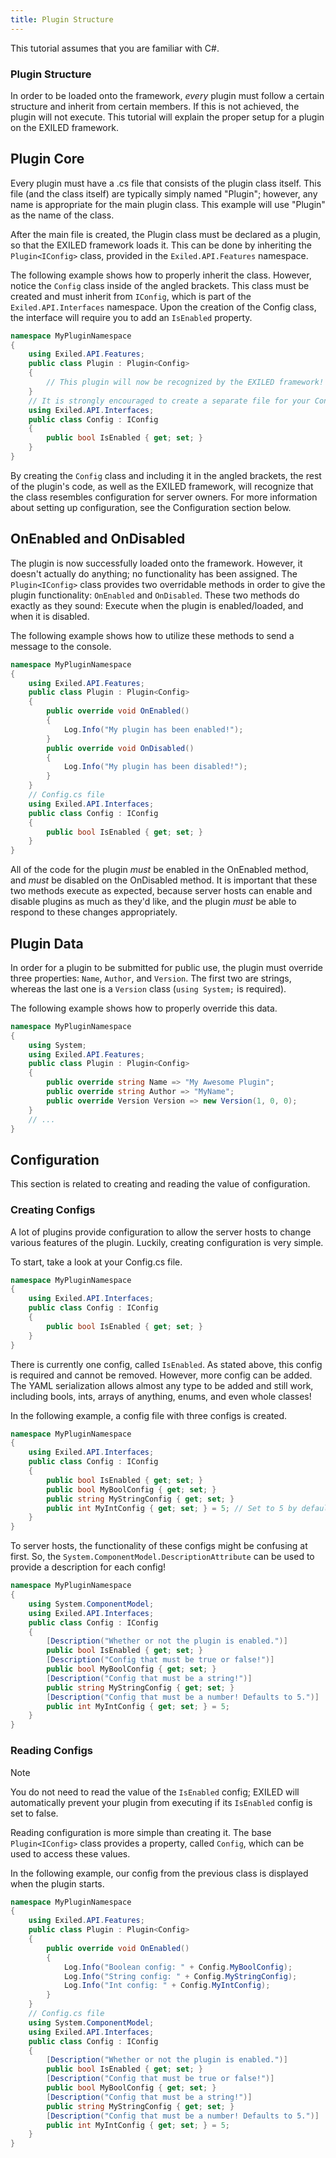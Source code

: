 ```yaml
---
title: Plugin Structure
---
```


This tutorial assumes that you are familiar with C#.

### Plugin Structure

In order to be loaded onto the framework, _every_ plugin must follow a certain structure and inherit from certain members. If this is not achieved, the plugin will not execute. This tutorial will explain the proper setup for a plugin on the EXILED framework.

## Plugin Core

Every plugin must have a .cs file that consists of the plugin class itself. This file (and the class itself) are typically simply named "Plugin"; however, any name is appropriate for the main plugin class. This example will use "Plugin" as the name of the class.

After the main file is created, the Plugin class must be declared as a plugin, so that the EXILED framework loads it. This can be done by inheriting the `Plugin<IConfig>` class, provided in the `Exiled.API.Features` namespace.

The following example shows how to properly inherit the class. However, notice the `Config` class inside of the angled brackets. This class must be created and must inherit from `IConfig`, which is part of the `Exiled.API.Interfaces` namespace. Upon the creation of the Config class, the interface will require you to add an `IsEnabled` property.

```cs
namespace MyPluginNamespace
{
    using Exiled.API.Features;
    public class Plugin : Plugin<Config>
    {
        // This plugin will now be recognized by the EXILED framework!
    }
    // It is strongly encouraged to create a separate file for your Config class.
    using Exiled.API.Interfaces;
    public class Config : IConfig
    {
        public bool IsEnabled { get; set; }
    }
}
```

By creating the `Config` class and including it in the angled brackets, the rest of the plugin's code, as well as the EXILED framework, will recognize that the class resembles configuration for server owners. For more information about setting up configuration, see the Configuration section below.

## OnEnabled and OnDisabled

The plugin is now successfully loaded onto the framework. However, it doesn't actually do anything; no functionality has been assigned. The `Plugin<IConfig>` class provides two overridable methods in order to give the plugin functionality: `OnEnabled` and `OnDisabled`. These two methods do exactly as they sound: Execute when the plugin is enabled/loaded, and when it is disabled.

The following example shows how to utilize these methods to send a message to the console.

```cs
namespace MyPluginNamespace
{
    using Exiled.API.Features;
    public class Plugin : Plugin<Config>
    {
        public override void OnEnabled()
        {
            Log.Info("My plugin has been enabled!");
        }
        public override void OnDisabled()
        {
            Log.Info("My plugin has been disabled!");
        }
    }
    // Config.cs file
    using Exiled.API.Interfaces;
    public class Config : IConfig
    {
        public bool IsEnabled { get; set; }
    }
}
```

All of the code for the plugin _must_ be enabled in the OnEnabled method, and _must_ be disabled on the OnDisabled method. It is important that these two methods execute as expected, because server hosts can enable and disable plugins as much as they'd like, and the plugin _must_ be able to respond to these changes appropriately.

## Plugin Data

In order for a plugin to be submitted for public use, the plugin must override three properties: `Name`, `Author`, and `Version`. The first two are strings, whereas the last one is a `Version` class (`using System;` is required).

The following example shows how to properly override this data.

```cs
namespace MyPluginNamespace
{
    using System;
    using Exiled.API.Features;
    public class Plugin : Plugin<Config>
    {
        public override string Name => "My Awesome Plugin";
        public override string Author => "MyName";
        public override Version Version => new Version(1, 0, 0);
    }
    // ...
}
```

## Configuration

This section is related to creating and reading the value of configuration.

### Creating Configs

A lot of plugins provide configuration to allow the server hosts to change various features of the plugin. Luckily, creating configuration is very simple.

To start, take a look at your Config.cs file.

```cs
namespace MyPluginNamespace
{
    using Exiled.API.Interfaces;
    public class Config : IConfig
    {
        public bool IsEnabled { get; set; }
    }
}
```

There is currently one config, called `IsEnabled`. As stated above, this config is required and cannot be removed. However, more config can be added. The YAML serialization allows almost any type to be added and still work, including bools, ints, arrays of anything, enums, and even whole classes!

In the following example, a config file with three configs is created.

```cs
namespace MyPluginNamespace
{
    using Exiled.API.Interfaces;
    public class Config : IConfig
    {
        public bool IsEnabled { get; set; }
        public bool MyBoolConfig { get; set; }
        public string MyStringConfig { get; set; }
        public int MyIntConfig { get; set; } = 5; // Set to 5 by default.
    }
}
```

To server hosts, the functionality of these configs might be confusing at first. So, the `System.ComponentModel.DescriptionAttribute` can be used to provide a description for each config!

```cs
namespace MyPluginNamespace
{
    using System.ComponentModel;
    using Exiled.API.Interfaces;
    public class Config : IConfig
    {
        [Description("Whether or not the plugin is enabled.")]
        public bool IsEnabled { get; set; }
        [Description("Config that must be true or false!")]
        public bool MyBoolConfig { get; set; }
        [Description("Config that must be a string!")]
        public string MyStringConfig { get; set; }
        [Description("Config that must be a number! Defaults to 5.")]
        public int MyIntConfig { get; set; } = 5;
    }
}
```

### Reading Configs

> [!NOTE]
> You do not need to read the value of the `IsEnabled` config; EXILED will automatically prevent your plugin from executing if its `IsEnabled` config is set to false.

Reading configuration is more simple than creating it. The base `Plugin<IConfig>` class provides a property, called `Config`, which can be used to access these values.

In the following example, our config from the previous class is displayed when the plugin starts.

```cs
namespace MyPluginNamespace
{
    using Exiled.API.Features;
    public class Plugin : Plugin<Config>
    {
        public override void OnEnabled()
        {
            Log.Info("Boolean config: " + Config.MyBoolConfig);
            Log.Info("String config: " + Config.MyStringConfig);
            Log.Info("Int config: " + Config.MyIntConfig);
        }
    }
    // Config.cs file
    using System.ComponentModel;
    using Exiled.API.Interfaces;
    public class Config : IConfig
    {
        [Description("Whether or not the plugin is enabled.")]
        public bool IsEnabled { get; set; }
        [Description("Config that must be true or false!")]
        public bool MyBoolConfig { get; set; }
        [Description("Config that must be a string!")]
        public string MyStringConfig { get; set; }
        [Description("Config that must be a number! Defaults to 5.")]
        public int MyIntConfig { get; set; } = 5;
    }
}
```
